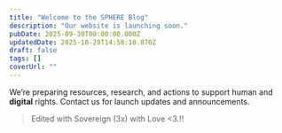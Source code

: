 ```yaml
---
title: "Welcome to the SPHERE Blog"
description: "Our website is launching soon."
pubDate: 2025-09-30T00:00:00.000Z
updatedDate: 2025-10-29T14:58:10.870Z
draft: false
tags: []
coverUrl: ""
---
```




We’re preparing resources, research, and actions to support human and **digital** rights. Contact us for launch updates and announcements.

> Edited with Sovereign (3x) with Love <3.!!